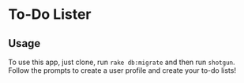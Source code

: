 # To-Do Lister

## Usage

To use this app, just clone, run `rake db:migrate` and then run `shotgun`.
Follow the prompts to create a user profile and create your to-do lists!
